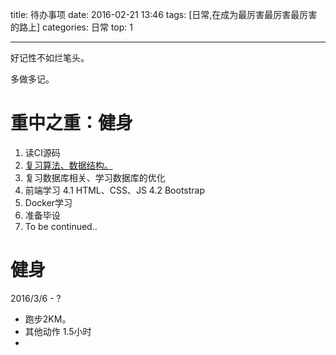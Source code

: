 
title: 待办事项
date: 2016-02-21 13:46
tags: [日常,在成为最厉害最厉害最厉害的路上]
categories: 日常
top: 1

---
 
 好记性不如烂笔头。

<!-- more -->

多做多记。

# 重中之重：健身

1. 读CI源码
2. [复习算法、数据结构。](http://zh.visualgo.net/)
3. 复习数据库相关、学习数据库的优化
4. 前端学习
4.1 HTML、CSS、JS
4.2 Bootstrap 
5. Docker学习
6. 准备毕设
7. To be continued..


# 健身

2016/3/6 - ?

- 跑步2KM。
- 其他动作 1.5小时
-

